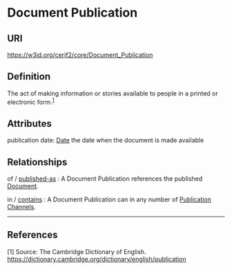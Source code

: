 # Document Publication

## URI
https://w3id.org/cerif2/core/Document_Publication

## Definition
The act of making information or stories available to people in a printed or electronic form.<sup>[1](#fn1)</sup>

## Attributes
publication date: [Date](../datatypes/Date.md) the date when the document is made available

## Relationships

<a name="rel__of">of</a> / [published-as](../entities/Document.md#user-content-rel__published-as) : A Document Publication references the published [Document](../entities/Document.md).

<a name="rel__in">in</a> / [contains](../entities/Publication_Channel.md#user-content-rel__contains) : A Document Publication can in any number of [Publication Channels](../entities/Publication_Channel.md).

---
## References
<a name="fn1">\[1\]</a> Source: The Cambridge Dictionary of English. https://dictionary.cambridge.org/dictionary/english/publication
